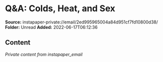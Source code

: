 # Q&A: Colds, Heat, and Sex

**Source:** instapaper-private://email/2ed995965004a84d951cf7fd10800d38/
**Folder:** Unread
**Added:** 2022-06-17T06:12:36




## Content
*Private content from instapaper_email*

